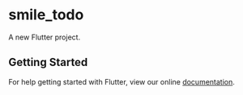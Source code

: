 # smile_todo

A new Flutter project.

## Getting Started

For help getting started with Flutter, view our online
[documentation](https://flutter.io/).
